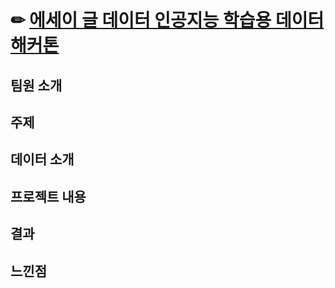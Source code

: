 # ✏ [에세이 글 데이터 인공지능 학습용 데이터 해커톤](https://dataton.gabia.io/sub.php?code=6&mode=view&no=19&category=&page=1&search=&keyword=)
## 팀원 소개
## 주제
## 데이터 소개
## 프로젝트 내용
## 결과
## 느낀점
